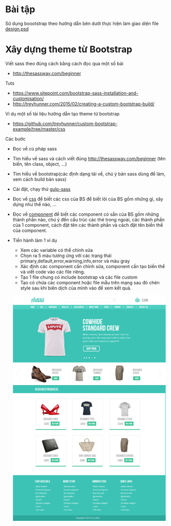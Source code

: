 # Bài tập

Sử dụng boootstrap theo hướng dẫn bên dưới thực hiện làm giao diện file [design.psd](design.psd)

# Xây dựng theme từ Bootstrap

Viết sass theo đúng cách bằng cách đọc qua một số bài

  - http://thesassway.com/beginner
  
Tuts 

  - https://www.sitepoint.com/bootstrap-sass-installation-and-customisation/
  - http://treyhunner.com/2015/02/creating-a-custom-bootstrap-build/
  
Ví dụ một số tài liệu hướng dẫn tạo theme từ bootstrap

  - https://github.com/treyhunner/custom-bootstrap-example/tree/master/css

Các bước

- Đọc về cú pháp sass
- Tìm hiểu về sass và cách viết đúng http://thesassway.com/beginner (tên biến, tên class, object, ...)
- Tìm hiểu về bootstrap(các định dạng tải về, chú ý bản sass dùng để làm, xem cách build bản sass)
- Cài đặt, chạy thử [gulp-sass](https://www.npmjs.com/package/gulp-sass)
- Đọc về [css](http://getbootstrap.com/css/) để biết các css của BS để biết lõi của BS gồm những gì, xây dựng như thế nào, ...
- Đọc về [component](http://getbootstrap.com/components/) để biết các component có sẵn của BS gồm những thành phần nào, chú ý đến cấu trúc các thẻ trong ngoài, các thành phần của 1 component, cách đặt tên các thành phần và cách đặt tên biến thể của component.
- Tiến hành làm 1 ví dụ 
  + Xem các variable có thể chỉnh sửa
  + Chọn ra 5 màu tương ứng với các trạng thái primary,default,error,warning,info,error và màu gray
  + Xác định các component cần chỉnh sửa, component cần tạo biến thể và viết code vào các file riêng.
  + Tạo 1 file chung có include bootstrap và các file custom
  + Tạo có chứa các component hoặc file mẫu trên mạng sau đó chèn style sau khi biên dịch của mình vào để xem kết quả.

  ![Preview](design.png)
